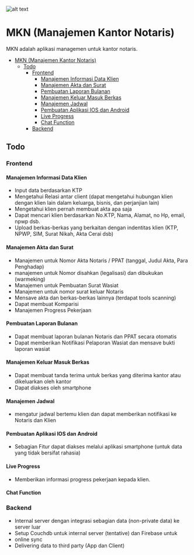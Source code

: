 ![alt text](https://raw.githubusercontent.com/indraptama/mkn/master/logo/mkn-logo2-text.png)

# MKN (Manajemen Kantor Notaris)
MKN adalah aplikasi managemen untuk kantor notaris.

- [MKN (Manajemen Kantor Notaris)](#MKN-Manajemen-Kantor-Notaris)
  - [Todo](#Todo)
    - [Frontend](#Frontend)
      - [Manajemen Informasi Data Klien](#Manajemen-Informasi-Data-Klien)
      - [Manajemen Akta dan Surat](#Manajemen-Akta-dan-Surat)
      - [Pembuatan Laporan Bulanan](#Pembuatan-Laporan-Bulanan)
      - [Manajemen Keluar Masuk Berkas](#Manajemen-Keluar-Masuk-Berkas)
      - [Manajemen Jadwal](#Manajemen-Jadwal)
      - [Pembuatan Aplikasi IOS dan Android](#Pembuatan-Aplikasi-IOS-dan-Android)
      - [Live Progress](#Live-Progress)
      - [Chat Function](#Chat-Function)
    - [Backend](#Backend)

## Todo
### Frontend
#### Manajemen Informasi Data Klien
- Input data berdasarkan KTP
- Mengetahui Relasi antar client (dapat mengetahui hubungan klien dengan klien lain dalam keluarga, bisnis, dan perjanjian lain)
- Mengetahui klien pernah membuat akta apa saja
- Dapat mencari klien berdasarkan No.KTP, Nama, Alamat, no Hp, email, npwp dsb.
- Upload berkas-berkas yang berkaitan dengan indentitas klien (KTP, NPWP, SIM, Surat Nikah, Akta Cerai dsb)

#### Manajemen Akta dan Surat
- Manajemen untuk Nomor Akta Notaris / PPAT (tanggal, Judul Akta, Para Penghadap)
- manajemen untuk Nomor disahkan (legalisasi) dan dibukukan (warmeking)
- Manajemen untuk Pembuatan Surat Wasiat
- Manajemen untuk nomor surat keluar Notaris
- Mensave akta dan berkas-berkas lainnya (terdapat tools scanning)
- Dapat membuat Komparisi
- Manajemen Progress Pekerjaan

#### Pembuatan Laporan Bulanan
- Dapat membuat laporan bulanan Notaris dan PPAT secara otomatis
- Dapat memberikan Notifikasi Pelaporan Wasiat dan mensave bukti laporan wasiat

#### Manajemen Keluar Masuk Berkas
- Dapat membuat tanda terima untuk berkas yang diterima kantor atau dikeluarkan oleh kantor
- Dapat diakses oleh smartphone

#### Manajemen Jadwal
- mengatur jadwal bertemu klien dan dapat memberikan notifikasi ke Notaris dan Klien

#### Pembuatan Aplikasi IOS dan Android
- Sebagian Fitur dapat diakses melalui aplikasi smartphone (untuk data yang tidak bersifat rahasia)

#### Live Progress
- Memberikan informasi progress pekerjaan kepada klien.

#### Chat Function

### Backend
- Internal server dengan integrasi sebagian data (non-private data) ke server luar
- Setup Couchdb untuk internal server (tentative) dan Firebase untuk 
- online sync
- Delivering data to third party (App dan Client)